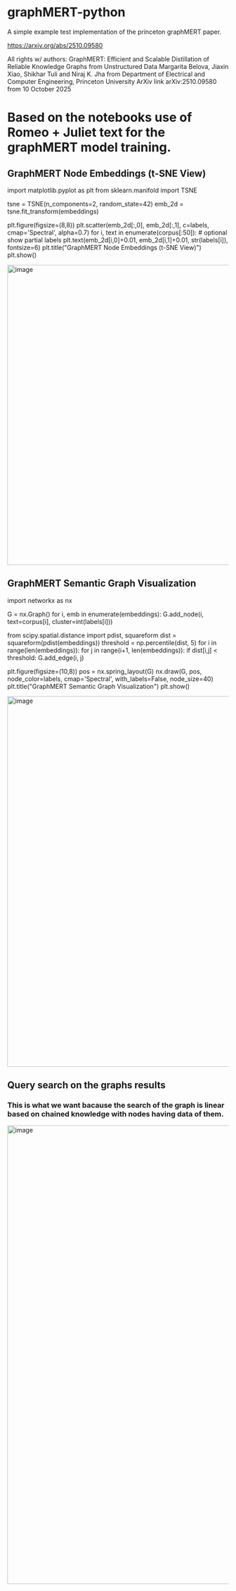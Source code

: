 # graphMERT-python
A simple example test implementation of the princeton graphMERT paper. 

https://arxiv.org/abs/2510.09580

All rights w/ authors:
GraphMERT: Efficient and Scalable Distillation of Reliable
Knowledge Graphs from Unstructured Data
Margarita Belova, Jiaxin Xiao, Shikhar Tuli and Niraj K. Jha
from
Department of Electrical and Computer Engineering, 
Princeton University
ArXiv link arXiv:2510.09580 from 10 October 2025


# Based on the notebooks use of Romeo + Juliet text for the graphMERT model training.

## GraphMERT Node Embeddings (t-SNE View)

import matplotlib.pyplot as plt
from sklearn.manifold import TSNE

tsne = TSNE(n_components=2, random_state=42)
emb_2d = tsne.fit_transform(embeddings)

plt.figure(figsize=(8,8))
plt.scatter(emb_2d[:,0], emb_2d[:,1], c=labels, cmap='Spectral', alpha=0.7)
for i, text in enumerate(corpus[:50]):  # optional show partial labels
    plt.text(emb_2d[i,0]+0.01, emb_2d[i,1]+0.01, str(labels[i]), fontsize=6)
plt.title("GraphMERT Node Embeddings (t-SNE View)")
plt.show()

<img width="683" height="682" alt="image" src="https://github.com/user-attachments/assets/a8ae3cb5-a646-4c22-bff4-44fd21c555a2" />


     
## GraphMERT Semantic Graph Visualization

import networkx as nx

G = nx.Graph()
for i, emb in enumerate(embeddings):
    G.add_node(i, text=corpus[i], cluster=int(labels[i]))
 
from scipy.spatial.distance import pdist, squareform
dist = squareform(pdist(embeddings))
threshold = np.percentile(dist, 5)
for i in range(len(embeddings)):
    for j in range(i+1, len(embeddings)):
        if dist[i,j] < threshold:
            G.add_edge(i, j)

plt.figure(figsize=(10,8))
pos = nx.spring_layout(G)
nx.draw(G, pos, node_color=labels, cmap='Spectral', with_labels=False, node_size=40)
plt.title("GraphMERT Semantic Graph Visualization")
plt.show()

<img width="1019" height="842" alt="image" src="https://github.com/user-attachments/assets/0ff4cd7b-42b0-40ca-aedf-9ef2dfbaa3c5" />


## Query search on the graphs results
### This is what we want bacause the search of the graph is linear based on chained knowledge with nodes having data of them.
<img width="1220" height="1042" alt="image" src="https://github.com/user-attachments/assets/3d0da53b-b962-423f-b3e3-118c749ba4b9" />



     

